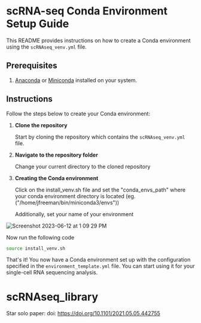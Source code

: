 # scRNA-seq Conda Environment Setup Guide

This README provides instructions on how to create a Conda environment using the `scRNAseq_venv.yml` file. 

## Prerequisites

1. [Anaconda](https://www.anaconda.com/products/distribution) or [Miniconda](https://docs.conda.io/en/latest/miniconda.html) installed on your system.

## Instructions

Follow the steps below to create your Conda environment:

1. **Clone the repository**

   Start by cloning the repository which contains the `scRNAseq_venv.yml` file. 


2. **Navigate to the repository folder**

   Change your current directory to the cloned repository


3. **Creating the Conda environment**

   Click on the install_venv.sh file and set the "conda_envs_path" where your conda environment directory is located (eg. ("/home/jfreeman/bin/miniconda3/envs"))
   
   Additionally, set your name of your environment
   
![Screenshot 2023-06-12 at 1 09 29 PM](https://github.com/stewart-lab/scRNAseq_library/assets/95723801/c6e4f7d3-7ebb-4ceb-8481-beee3bc2b33b)

Now run the following code
```bash
source install_venv.sh 
```

That's it! You now have a Conda environment set up with the configuration specified in the `environment_template.yml` file. You can start using it for your single-cell RNA sequencing analysis.


# scRNAseq_library
Star solo paper: doi: https://doi.org/10.1101/2021.05.05.442755
